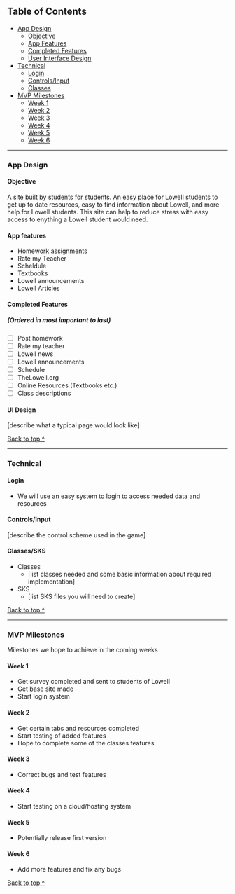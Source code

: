 ## Table of Contents
  * [App Design](#app-design)
    * [Objective](#objective)
    * [App Features](#app-features)
    * [Completed Features](#completed-features)
    * [User Interface Design](#ui-design)
  * [Technical](#technical)
    * [Login](#login)
    * [Controls/Input](#controlsinput)
    * [Classes](#classessks)
  * [MVP Milestones](#mvp-milestones)
    * [Week 1](#week-1)
    * [Week 2](#week-2)
    * [Week 3](#week-3)
    * [Week 4](#week-4)
    * [Week 5](#week-5)
    * [Week 6](#week-6)

---

### App Design

#### Objective
A site built by students for students.
An easy place for Lowell students to get up to date resources, easy to find information about Lowell, and more help for Lowell students. This site can help to reduce stress with easy access to enything a Lowell student would need.

#### App features

- Homework assignments
- Rate my Teacher
- Scheldule
- Textbooks
- Lowell announcements
- Lowell Articles

#### Completed Features
##### (Ordered in most important to last)
- [ ] Post homework
- [ ] Rate my teacher
- [ ] Lowell news
- [ ] Lowell announcements
- [ ] Schedule
- [ ] TheLowell.org
- [ ] Online Resources (Textbooks etc.)
- [ ] Class descriptions

#### UI Design
[describe what a typical page would look like]

[Back to top ^](#)

---

### Technical

#### Login
* We will use an easy system to login to access needed data and resources

#### Controls/Input
[describe the control scheme used in the game]

#### Classes/SKS
* Classes
  * [list classes needed and some basic information about required implementation]
* SKS
  * [list SKS files you will need to create]

[Back to top ^](#)

---

### MVP Milestones
Milestones we hope to achieve in the coming weeks

#### Week 1
* Get survey completed and sent to students of Lowell
* Get base site made
* Start login system

#### Week 2
* Get certain tabs and resources completed
* Start testing of added features
* Hope to complete some of the classes features

#### Week 3
* Correct bugs and test features

#### Week 4
* Start testing on a cloud/hosting system

#### Week 5
* Potentially release first version

#### Week 6
* Add more features and fix any bugs

[Back to top ^](#)
